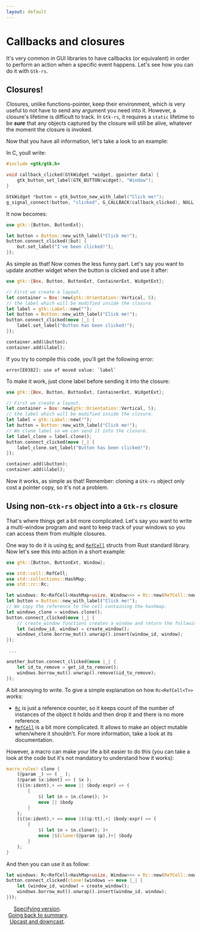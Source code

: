 ```yaml
---
layout: default
---
```


# Callbacks and closures

It's very common in GUI libraries to have callbacks (or equivalent) in order to perform an action when a specific event happens. Let's see how you can do it with `Gtk-rs`.

## Closures!

Closures, unlike functions-pointer, keep their environment, which is very useful to not have to send any argument you need into it. However, a closure's lifetime is difficult to track. In `Gtk-rs`, it requires a `static` lifetime to be **_sure_** that any objects captured by the closure will still be alive, whatever the moment the closure is invoked.

Now that you have all information, let's take a look to an example:

In C, youll write:

```C
#include <gtk/gtk.h>

void callback_clicked(GtkWidget *widget, gpointer data) {
    gtk_button_set_label(GTK_BUTTON(widget), "Window");
}

GtkWidget *button = gtk_button_new_with_label("Click me!");
g_signal_connect(button, "clicked", G_CALLBACK(callback_clicked), NULL);
```

It now becomes:

```rust
use gtk::{Button, ButtonExt};

let button = Button::new_with_label("Click me!");
button.connect_clicked(|but| {
    but.set_label("I've been clicked!");
});
```

As simple as that! Now comes the less funny part. Let's say you want to update another widget when the button is clicked and use it after:

```rust
use gtk::{Box, Button, ButtonExt, ContainerExt, WidgetExt};

// First we create a layout.
let container = Box::new(gtk::Orientation::Vertical, 5);
// the label which will be modified inside the closure.
let label = gtk::Label::new("");
let button = Button::new_with_label("Click me!");
button.connect_clicked(move |_| {
    label.set_label("Button has been clicked!");
});

container.add(&button);
container.add(&label);
```

If you try to compile this code, you'll get the following error:

```
error[E0382]: use of moved value: `label`
```

To make it work, just clone label before sending it into the closure:

```rust
use gtk::{Box, Button, ButtonExt, ContainerExt, WidgetExt};

// First we create a layout.
let container = Box::new(gtk::Orientation::Vertical, 5);
// the label which will be modified inside the closure.
let label = gtk::Label::new("");
let button = Button::new_with_label("Click me!");
// We clone label so we can send it into the closure.
let label_clone = label.clone();
button.connect_clicked(move |_| {
    label_clone.set_label("Button has been clicked!");
});

container.add(&button);
container.add(&label);
```

Now it works, as simple as that! Remember: cloning a `Gtk-rs` object only cost a pointer copy, so it's not a problem.

## Using non-`Gtk-rs` object into a `Gtk-rs` closure

That's where things get a bit more complicated. Let's say you want to write a multi-window program and want to keep track of your windows so you can access them from multiple closures.

One way to do it is using [`Rc`](https://doc.rust-lang.org/stable/std/rc/struct.Rc.html) and [`RefCell`](https://doc.rust-lang.org/stable/std/cell/struct.RefCell.html) structs from Rust standard library. Now let's see this into action in a short example:

```rust
use gtk::{Button, ButtonExt, Window};

use std::cell::RefCell;
use std::collections::HashMap;
use std::rc::Rc;

let windows: Rc<RefCell<HashMap<usize, Window>>> = Rc::new(RefCell::new(HashMap::new()));
let button = Button::new_with_label("Click me!");
// We copy the reference to the cell containing the hashmap.
let windows_clone = windows.clone();
button.connect_clicked(move |_| {
    // create_window functions creates a window and return the following tuple: (usize, Window).
    let (window_id, window) = create_window();
    windows_clone.borrow_mut().unwrap().insert(window_id, window);
});

 ...

another_button.connect_clicked(move |_| {
    let id_to_remove = get_id_to_remove();
    windows.borrow_mut().unwrap().remove(&id_to_remove);
});
```

A bit annoying to write. To give a simple explanation on how `Rc<RefCell<T>>` works:

 * [`Rc`](https://doc.rust-lang.org/stable/std/rc/struct.Rc.html) is just a reference counter, so it keeps count of the number of instances of the object it holds and then drop it and there is no more reference.
 * [`RefCell`](https://doc.rust-lang.org/stable/std/cell/struct.RefCell.html) is a bit more complicated. It allows to make an object mutable when/where it shouldn't. For more information, take a look at its documentation.

However, a macro can make your life a bit easier to do this (you can take a look at the code but it's not mandatory to understand how it works):

```rust
macro_rules! clone {
    (@param _) => ( _ );
    (@param $x:ident) => ( $x );
    ($($n:ident),+ => move || $body:expr) => (
        {
            $( let $n = $n.clone(); )+
            move || $body
        }
    );
    ($($n:ident),+ => move |$($p:tt),+| $body:expr) => (
        {
            $( let $n = $n.clone(); )+
            move |$(clone!(@param $p),)+| $body
        }
    );
}
```

And then you can use it as follow:

```rust
let windows: Rc<RefCell<HashMap<usize, Window>>> = Rc::new(RefCell::new(HashMap::new()));
button.connect_clicked(clone!(windows => move |_| {
    let (window_id, window) = create_window();
    windows.borrow_mut().unwrap().insert(window_id, window);
}));
```

<div style="width:100%">
<div style="width:33%;display:block;text-align:center;"><a href="/tuto/version">Specifying version</a>.</div>
<div style="width:34%;display:block;text-align:center;"><a href="/docs-src/tutorial">Going back to summary</a>.</div>
<div style="width:33%;display:block;text-align:center;"><a href="/tuto/upcast_downcast">Upcast and downcast</a>.</div>
</div>
